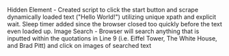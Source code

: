 Hidden Element - Created script to click the start button and scrape dynamically loaded text ("Hello World!") utilizing unique xpath and explicit wait. Sleep timer added since the browser closed too quickly before the text even loaded up.
Image Search - Browser will search anything that is inputted within the quotations in Line 9 (i.e. Eiffel Tower, The White House, and Brad Pitt) and click on images of searched text
